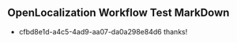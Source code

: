 ## OpenLocalization Workflow Test MarkDown
* cfbd8e1d-a4c5-4ad9-aa07-da0a298e84d6 thanks!

<!--HONumber=Jul16_HO3-->


